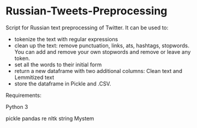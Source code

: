 # Russian-Tweets-Preprocessing

Script for Russian text preprocessing of Twitter. It can be used to:
- tokenize the text with regular expressions
- clean up the text: remove punctuation, links, ats, hashtags, stopwords. You can add and remove your own stopwords and remove or leave any token. 
- set all the words to their initial form 
- return a new dataframe with two additional columns: Clean text and Lemmitized text
- store the dataframe in Pickle and .CSV. 

Requirements: 

Python 3 

pickle
pandas 
re
nltk
string
Mystem
